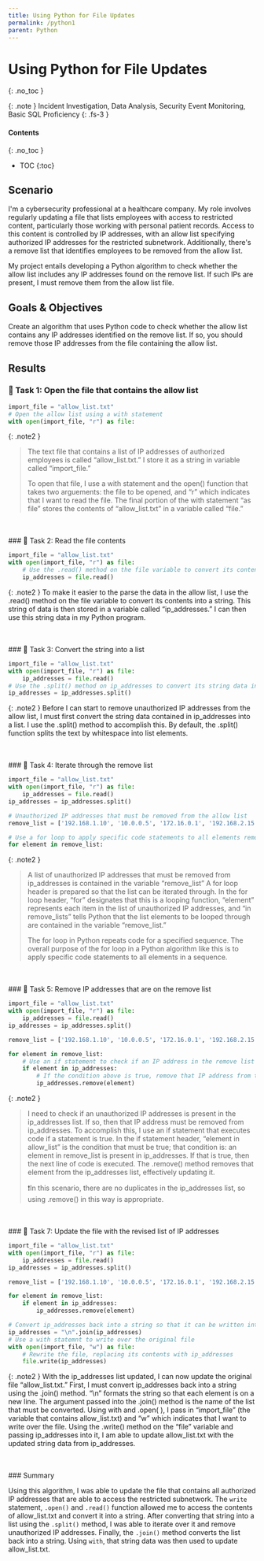 ```yaml
---
title: Using Python for File Updates
permalink: /python1
parent: Python
---
```

# Using Python for File Updates
{: .no_toc }

{: .note }
Incident Investigation, Data Analysis, Security Event Monitoring, Basic SQL Proficiency
{: .fs-3 }

#### Contents
{: .no_toc }
- TOC
{:toc}

## Scenario
I'm a cybersecurity professional at a healthcare company. My role involves regularly updating a file that lists employees with access to restricted content, particularly those working with personal patient records. Access to this content is controlled by IP addresses, with an allow list specifying authorized IP addresses for the restricted subnetwork. Additionally, there's a remove list that identifies employees to be removed from the allow list.

My project entails developing a Python algorithm to check whether the allow list includes any IP addresses found on the remove list. If such IPs are present, I must remove them from the allow list file.

## Goals & Objectives
Create an algorithm that uses Python code to check whether the allow list contains any IP addresses identified on the remove list. If so, you should remove those IP addresses from the file containing the allow list.

## Results
### 📄 Task 1: Open the file that contains the allow list

```python
import_file = "allow_list.txt"
# Open the allow list using a with statement
with open(import_file, "r") as file:
```

{: .note2 }
> The text file that contains a list of IP addresses of authorized employees is called “allow_list.txt.” I store it as a string in variable called “import_file.”
>
>To open that file, I use a with statement and the open() function that takes two arguements: the file to be opened, and “r” which indicates that I want to read the file. The final portion of the with statement “as file” stores the contents of “allow_list.txt” in a variable called “file.”

<br>
<br>
### 📄 Task 2: Read the file contents

```python
import_file = "allow_list.txt"
with open(import_file, "r") as file:
    # Use the .read() method on the file variable to convert its contents into a string
    ip_addresses = file.read()
```

{: .note2 }
To make it easier to the parse the data in the allow list, I use the .read() method on the file variable to convert its contents into a string. This string of data is then stored in a variable called “ip_addresses.” I can then use this string data in my Python program.

<br>
<br>
### 📄 Task 3: Convert the string into a list

```python
import_file = "allow_list.txt"
with open(import_file, "r") as file:
    ip_addresses = file.read()
# Use the .split() method on ip_addresses to convert its string data into a list
ip_addresses = ip_addresses.split()
```

{: .note2 }
Before I can start to remove unauthorized IP addresses from the allow list, I must first convert the string data contained in ip_addresses into a list. I use the .split() method to accomplish this. By default, the .split() function splits the text by whitespace into list elements.

<br>
<br>
### 📄 Task 4: Iterate through the remove list

```python
import_file = "allow_list.txt"
with open(import_file, "r") as file:
    ip_addresses = file.read()
ip_addresses = ip_addresses.split()

# Unauthorized IP addresses that must be removed from the allow list
remove_list = ['192.168.1.10', '10.0.0.5', '172.16.0.1', '192.168.2.15', '192.168.0.2']

# Use a for loop to apply specific code statements to all elements remove_list
for element in remove_list:
```

{: .note2 }
>A list of unauthorized IP addresses that must be removed from ip_addresses is contained in the variable “remove_list” A for loop header is prepared so that the list can be iterated through. In the for loop header, “for” designates that this is a looping function, “element” represents each item in the list of unauthorized IP addresses, and “in remove_lists” tells Python that the list elements to be looped through are contained in the variable “remove_list.”
>
>The for loop in Python repeats code for a specified sequence. The overall purpose of the for loop in a Python algorithm like this is to apply specific code statements to all elements in a sequence. 

<br>
<br>
### 📄 Task 5: Remove IP addresses that are on the remove list

```python
import_file = "allow_list.txt"
with open(import_file, "r") as file:
    ip_addresses = file.read()
ip_addresses = ip_addresses.split()

remove_list = ['192.168.1.10', '10.0.0.5', '172.16.0.1', '192.168.2.15', '192.168.0.2']

for element in remove_list:
    # Use an if statement to check if an IP address in the remove list is present in the allow list
	if element in ip_addresses:
        # If the condition above is true, remove that IP address from the allow list
		ip_addresses.remove(element)
```

{: .note2 }
>I need to check if an unauthorized IP addresses is present in the ip_addresses list. If so, then that IP address must be removed from ip_addresses. To accomplish this, I use an if statement that executes code if a statement is true. In the if statement header, “element in allow_list” is the condition that must be true; that condition is: an element in remove_list is present in ip_addresses. If that is true, then the next line of code is executed. The .remove() method removes that element from the ip_addresses list, effectively updating it.
>
>❗In this scenario, there are no duplicates in the ip_addresses list, so using .remove() in this way is appropriate.

<br>
<br>
### 📄 Task 7: Update the file with the revised list of IP addresses 

```python
import_file = "allow_list.txt"
with open(import_file, "r") as file:
    ip_addresses = file.read()
ip_addresses = ip_addresses.split()

remove_list = ['192.168.1.10', '10.0.0.5', '172.16.0.1', '192.168.2.15', '192.168.0.2']

for element in remove_list:
	if element in ip_addresses:
		ip_addresses.remove(element)

# Convert ip_addresses back into a string so that it can be written into the text file
ip_addresses = "\n".join(ip_addresses)
# Use a with statemnt to write over the original file
with open(import_file, "w") as file:
    # Rewrite the file, replacing its contents with ip_addresses
	file.write(ip_addresses)
```

{: .note2 }
With the ip_addresses list updated, I can now update the original file “allow_list.txt.” First, I must convert ip_addresses back into a string using the .join() method. “\n” formats the string so that each element is on a new line. The argument passed into the .join() method is the name of the list that must be converted. Using with and .open( ), I pass in “import_file” (the variable that contains allow_list.txt) and “w” which indicates that I want to write over the file. Using the .write() method on the “file” variable and passing ip_addresses into it, I am able to update allow_list.txt with the updated string data from ip_addresses.

<br>
<br>
### Summary

Using this algorithm, I was able to update the file that contains all authorized IP addresses that are able to access the restricted subnetwork. The ```write``` statement, ```.open()``` and ```.read()``` function allowed me to access the contents of allow_list.txt and convert it into a string. After converting that string into a list using the ```.split()``` method, I was able to iterate over it and remove unauthorized IP addresses. Finally, the ```.join()``` method converts the list back into a string. Using ```with```, that string data was then used to update allow_list.txt.